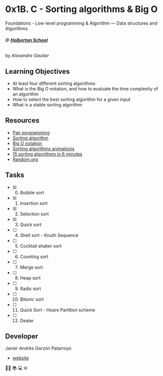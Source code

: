 # 0x1B. C - Sorting algorithms & Big O
Foundations - Low-level programming & Algorithm ― Data structures and Algorithms

###### :copyright: **[Holberton School](https://www.holbertonschool.com/)**
by _Alexandre Gautier_

## Learning Objectives
* At least four different sorting algorithms
* What is the Big O notation, and how to evaluate the time complexity of an algorithm
* How to select the best sorting algorithm for a given input
* What is a stable sorting algorithm

## Resources
* [Pair programming](https://en.wikipedia.org/wiki/Pair_programming)
* [Sorting algorithm](https://en.wikipedia.org/wiki/Sorting_algorithm)
* [Big O notation](https://stackoverflow.com/questions/487258/what-is-a-plain-english-explanation-of-big-o-notation)
* [Sorting algorithms animations](https://www.toptal.com/developers/sorting-algorithms)
* [15 sorting algorithms in 6 minutes](https://www.youtube.com/watch?v=kPRA0W1kECg)
* [Random.org](https://www.random.org/integer-sets/)

## Tasks
* [x] 0. Bubble sort
* [x] 1. Insertion sort
* [x] 2. Selection sort
* [x] 3. Quick sort
* [ ] 4. Shell sort - Knuth Sequence
* [ ] 5. Cocktail shaker sort
* [ ] 6. Counting sort
* [ ] 7. Merge sort
* [ ] 8. Heap sort
* [ ] 9. Radix sort
* [ ] 10. Bitonic sort
* [ ] 11. Quick Sort - Hoare Partition scheme
* [ ] 12. Dealer

## Developer
Javier Andrés Garzón Patarroyo
- [website](https://tecnoayuda.co/)

:man_technologist: :books: :computer: :globe_with_meridians:
